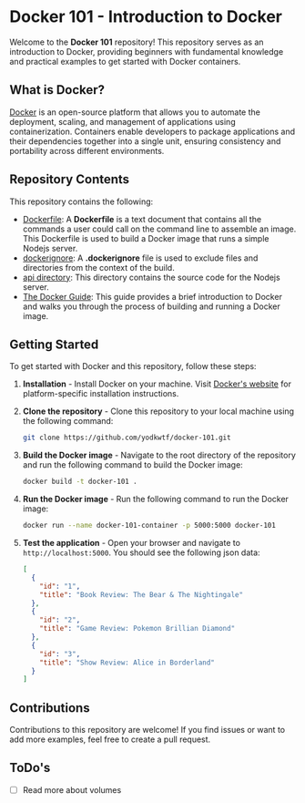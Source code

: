 # Docker 101 - Introduction to Docker

Welcome to the **Docker 101** repository! This repository serves as an introduction to Docker, providing beginners with fundamental knowledge and practical examples to get started with Docker containers.

## What is Docker?

[Docker](https://www.docker.com/) is an open-source platform that allows you to automate the deployment, scaling, and management of applications using containerization. Containers enable developers to package applications and their dependencies together into a single unit, ensuring consistency and portability across different environments.

## Repository Contents

This repository contains the following:

- [Dockerfile](Dockerfile): A **Dockerfile** is a text document that contains all the commands a user could call on the command line to assemble an image. This Dockerfile is used to build a Docker image that runs a simple Nodejs server.
- [dockerignore](.dockerignore): A **.dockerignore** file is used to exclude files and directories from the context of the build.
- [api directory](api): This directory contains the source code for the Nodejs server.
- [The Docker Guide](guide.md): This guide provides a brief introduction to Docker and walks you through the process of building and running a Docker image.

## Getting Started

To get started with Docker and this repository, follow these steps:

1. **Installation** - Install Docker on your machine. Visit [Docker's website](https://docs.docker.com/get-docker/) for platform-specific installation instructions.
2. **Clone the repository** - Clone this repository to your local machine using the following command:

   ```bash
   git clone https://github.com/yodkwtf/docker-101.git
   ```

3. **Build the Docker image** - Navigate to the root directory of the repository and run the following command to build the Docker image:

   ```bash
   docker build -t docker-101 .
   ```

4. **Run the Docker image** - Run the following command to run the Docker image:

   ```bash
   docker run --name docker-101-container -p 5000:5000 docker-101
   ```

5. **Test the application** - Open your browser and navigate to `http://localhost:5000`. You should see the following json data:

   ```json
   [
     {
       "id": "1",
       "title": "Book Review: The Bear & The Nightingale"
     },
     {
       "id": "2",
       "title": "Game Review: Pokemon Brillian Diamond"
     },
     {
       "id": "3",
       "title": "Show Review: Alice in Borderland"
     }
   ]
   ```

## Contributions

Contributions to this repository are welcome! If you find issues or want to add more examples, feel free to create a pull request.

## ToDo's

- [ ] Read more about volumes
